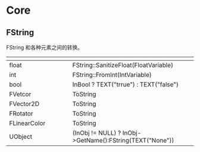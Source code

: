 # Core

## FString



FString 和各种元素之间的转换。

<table><thead><tr><th width="154"></th><th></th><th></th></tr></thead><tbody><tr><td>float</td><td>FString::SanitizeFloat(FloatVariable)</td><td></td></tr><tr><td>int</td><td>FString::FromInt(IntVariable)</td><td></td></tr><tr><td>bool</td><td>InBool ? TEXT("trrue") : TEXT("false")</td><td></td></tr><tr><td>FVetcor</td><td>ToString</td><td></td></tr><tr><td>FVector2D</td><td>ToString</td><td></td></tr><tr><td>FRotator</td><td>ToString</td><td></td></tr><tr><td>FLinearColor</td><td>ToString</td><td></td></tr><tr><td>UObject</td><td>(InObj != NULL) ? InObj->GetName():FString(TEXT("None"))</td><td></td></tr></tbody></table>











